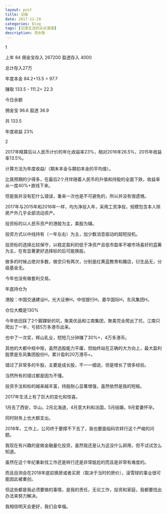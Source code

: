 ```yaml
---
layout: post
title: 记账
date: 2017-12-29
categories: blog
tags: [记录生活的点点滴滴]
description: 流水账
---
```


1

上年 84
佣金宝存入 267200
盈透存入 4000

总计存入27万

年度本金
84.2+13.5 = 97.7

赚取 133.5 - 111.2= 22.3

今日余额 

佣金宝 96.6
盈透 36.9

共 133.5

年度收益 23%

2

2017年精算后以人民币计价的年化收益率23%，相对2016年26.5%，2015年收益率13.5%。

计算方法为年度收益/（期末本金与期初本金的平均值）。

比我预期的少得多，在最后2个月伴随着人民币的升值和持股的全面下跌，收益率从一度40%+直线下来。

但是我并没有犯什么错误，重来一次也是不可避免的，所以并没有很遗憾。

2017年与2015年和2016年一样，均为净投入年，采用工资净投，规模包含本人除房产外几乎全部流动资产。

投资标的以人民币资产的港股为主，美股为辅。

投资方式以中线持有（一年左右）为主，加少数消息驱动的超短投机。

投资标的选择比较保守，以稳定盈利的低于净资产且低市盈率不被市场喜好的蓝筹为主，在有显著更好选择标的后可能换股。

做多的时候占绝对多数，做空只有两次，分别是红黄蓝教育和趣店，衍生品无，分级基金无。

今年也没有做套利交易。

年底持仓为

港股：中国交通建设H，光大证券H，中信银行H，嘉华国际H，东风集团H。

仓位大概是130%

今年依旧踩了2个脚踝斩的坑，聚美优品和江南集团，聚美完全爬出了坑，江南只爬出了一半，亏损5万多港币出来。

也中了一次奖，辉山乳业，短短几分钟赚了30%+，4万多港币。

其他的大都中规中矩，虽然选股能力平庸，但始终站在正确的大方向上，最大盈利股票是东风集团股份H，累计盈利20万港币+。

错过了非常多的牛股，主要是成长股，不一一细说，但是增长了很多经验。

当然所有的错过都是因为不懂。

投资手法和标的越来越丰富，持股耐心显著增强，虽然依然是我的短板。

2017年生活上有了巨大的变化和惊喜。

1月去了西安，华山，2月北海道，4月意大利和法国，5月结婚，9月爱妻怀孕。

同时财务上也大额支出。

2018年，工作上，公司终于要撑不下去了，我也要面临码农转行这个严峻的问题。

我现在有兴趣的是做金融量化投资，虽然我还是认为这没什么卵用，但不试试怎么知道。

虽然在这个年纪重新找工作还是转行还是非常尴尬的而且是非常有难度的。

而且目测会在2018年底前换房或者买房（取决于当时的房价），滚雪球的事业很可能因此被重创。

但这些都是我必须要做的事情，是我的责任，无论工作，投资和家庭，我都要找出办法来努力解决。

我相信明天会更好，我们会幸福。



